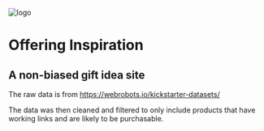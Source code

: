 ![logo](https://offeringinspiration.com/logo.svg)

# Offering Inspiration

## A non-biased gift idea site

The raw data is from  https://webrobots.io/kickstarter-datasets/

The data was then cleaned and filtered to only include products that have working links and are likely to be purchasable.
